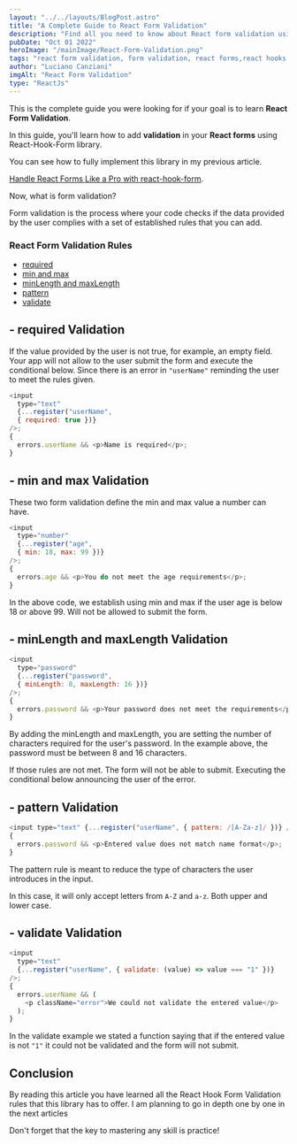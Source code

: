 ```yaml
---
layout: "../../layouts/BlogPost.astro"
title: "A Complete Guide to React Form Validation"
description: "Find all you need to know about React form validation using the React Hook Form library and become an expert when is about validating forms in React."
pubDate: "Oct 01 2022"
heroImage: "/mainImage/React-Form-Validation.png"
tags: "react form validation, form validation, react forms,react hooks form ,react,reactjs, react js programming"
author: "Luciano Canziani"
imgAlt: "React Form Validation"
type: "ReactJs"
---
```


This is the complete guide you were looking for if your goal is to learn <strong>React Form Validation</strong>.

In this guide, you'll learn how to add <strong>validation</strong> in your <strong>React forms</strong> using React-Hook-Form library.

You can see how to fully implement this library in my previous article.

<a href="https://www.operationdev.com/blog/handle-react-forms-like-a-pro-with-react-hook-form/" target=”_blank”>Handle React Forms Like a Pro with react-hook-form</a>.

Now, what is form validation?

Form validation is the process where your code checks if the data provided by the user complies with a set of established rules that you can add.

### React Form Validation Rules

- <a href="#required" class="table-content-item">required</a>
- <a href="#min-max" class="table-content-item">min and max</a>
- <a href="#minLength-maxLength" class="table-content-item">minLength and maxLength</a>
- <a href="#pattern" class="table-content-item">pattern</a>
- <a href="#validate" class="table-content-item">validate</a>

<a id="required"></a>

## - required Validation

If the value provided by the user is not true, for example, an empty field. Your app will not allow to the user submit the form and execute the conditional below. Since there is an error in `"userName"` reminding the user to meet the rules given.

```js
<input 
  type="text" 
  {...register("userName", 
  { required: true })} 
/>;
{
  errors.userName && <p>Name is required</p>;
}
```

<a id="min-max"></a>

## - min and max Validation

These two form validation define the min and max value a number can have.

```js
<input 
  type="number" 
  {...register("age", 
  { min: 18, max: 99 })} 
/>;
{
  errors.age && <p>You do not meet the age requirements</p>;
}
```

In the above code, we establish using min and max if the user age is below 18 or above 99. Will not be allowed to submit the form.

<a id="minLength-minLength"></a>

## - minLength and maxLength Validation

```js
<input
  type="password"
  {...register("password", 
  { minLength: 8, maxLength: 16 })}
/>;
{
  errors.password && <p>Your password does not meet the requirements</p>;
}
```

By adding the minLength and maxLength, you are setting the number of characters required for the user's password. In the example above, the password must be between 8 and 16 characters.

If those rules are not met. The form will not be able to submit. Executing the conditional below announcing the user of the error.

<a id="pattern"></a>

## - pattern Validation

```js
<input type="text" {...register("userName", { pattern: /[A-Za-z]/ })} />;
{
  errors.password && <p>Entered value does not match name format</p>;
}
```

The pattern rule is meant to reduce the type of characters the user introduces in the input.

In this case, it will only accept letters from `A-Z` and `a-z`. Both upper and lower case.

<a id="validate"></a>

## - validate Validation

```js
<input
  type="text"
  {...register("userName", { validate: (value) => value === "1" })}
/>;
{
  errors.userName && (
    <p className="error">We could not validate the entered value</p>
  );
}
```

In the validate example we stated a function saying that if the entered value is not ```"1"``` it could not be validated and the form will not submit.

## Conclusion

By reading this article you have learned all the React Hook Form Validation rules that this library has to offer. I am planning to go in depth one by one in the next articles

Don't forget that the key to mastering any skill is practice!